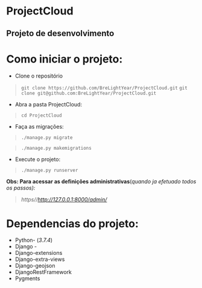 # ProjectCloud

## Projeto de desenvolvimento

  
  

# Como iniciar o projeto:



- Clone o repositório
> `git clone https://github.com/BreLightYear/ProjectCloud.git`
> `git clone git@github.com:BreLightYear/ProjectCloud.git`

- Abra a pasta ProjectCloud:

>   `cd ProjectCloud`

- Faça as migrações:

>  `./manage.py migrate`

>  `./manage.py makemigrations`

- Execute o projeto:

>  `./manage.py runserver`

  

**Obs: Para acessar as definições administrativas**(*quando ja efetuado todos os passos):*
>  *https//http://127.0.0.1:8000/admin/*

  
  
  
  
  

# Dependencias do projeto:



- Python- (*3.7.4*)
- Django - 
- Django-extensions
- Django-extra-views
- Django-geojson
- DjangoRestFramework
- Pygments